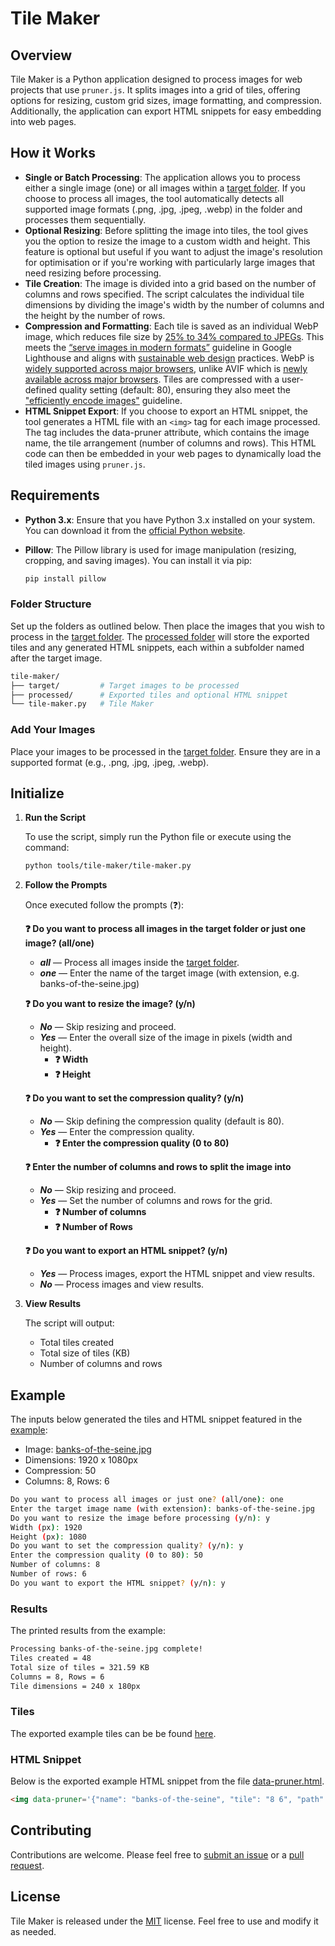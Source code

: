 # Tile Maker

## Overview

Tile Maker is a Python application designed to process images for web projects that use `pruner.js`. It splits images into a grid of tiles, offering options for resizing, custom grid sizes, image formatting, and compression. Additionally, the application can export HTML snippets for easy embedding into web pages.

## How it Works

- **Single or Batch Processing**: The application allows you to process either a single image (one) or all images within a [target folder](/tools/tile-maker/target/). If you choose to process all images, the tool automatically detects all supported image formats (.png, .jpg, .jpeg, .webp) in the folder and processes them sequentially.
- **Optional Resizing**: Before splitting the image into tiles, the tool gives you the option to resize the image to a custom width and height. This feature is optional but useful if you want to adjust the image's resolution for optimisation or if you're working with particularly large images that need resizing before processing.
- **Tile Creation**: The image is divided into a grid based on the number of columns and rows specified. The script calculates the individual tile dimensions by dividing the image's width by the number of columns and the height by the number of rows.
- **Compression and Formatting**: Each tile is saved as an individual WebP image, which reduces file size by [25% to 34% compared to JPEGs](https://developers.google.com/speed/webp/docs/webp_study#conclusion). This meets the [“serve images in modern formats”](https://developer.chrome.com/docs/lighthouse/performance/uses-webp-images) guideline in Google Lighthouse and aligns with [sustainable web design](https://github.com/Sustainable-WWW/Sustainable-Web-Practices-Wiki/blob/main/Wiki/Image/Image_Formats.md) practices. WebP is [widely supported across major browsers](https://caniuse.com/webp), unlike AVIF which is [newly available across major browsers](https://caniuse.com/avif). Tiles are compressed with a user-defined quality setting (default: 80), ensuring they also meet the ["efficiently encode images"](https://developer.chrome.com/docs/lighthouse/performance/uses-optimized-images) guideline.
- **HTML Snippet Export**: If you choose to export an HTML snippet, the tool generates a HTML file with an `<img>` tag for each image processed. The tag includes the data-pruner attribute, which contains the image name, the tile arrangement (number of columns and rows). This HTML code can then be embedded in your web pages to dynamically load the tiled images using `pruner.js`.

## Requirements

- **Python 3.x**: Ensure that you have Python 3.x installed on your system. You can download it from the [official Python website](https://python.org/downloads/).
- **Pillow**: The Pillow library is used for image manipulation (resizing, cropping, and saving images). You can install it via pip:

  ```bash
  pip install pillow
  ```

### Folder Structure

Set up the folders as outlined below. Then place the images that you wish to process in the [target folder](/tools/tile-maker/target/). The [processed folder](/tools/tile-maker/processed/) will store the exported tiles and any generated HTML snippets, each within a subfolder named after the target image.

```bash
tile-maker/
├── target/         # Target images to be processed
├── processed/      # Exported tiles and optional HTML snippet
└── tile-maker.py   # Tile Maker
```

### Add Your Images

Place your images to be processed in the [target folder](/tools/tile-maker/target/). Ensure they are in a supported format (e.g., .png, .jpg, .jpeg, .webp).

## Initialize

1. **Run the Script**

    To use the script, simply run the Python file or execute using the command:

    ```bash
    python tools/tile-maker/tile-maker.py
    ```

2. **Follow the Prompts**

    Once executed follow the prompts (❓):

      **❓ Do you want to process all images in the target folder or just one image? (all/one)**
      - ***all*** — Process all images inside the [target folder](/tools/tile-maker/target/).
      - ***one*** —  Enter the name of the target image (with extension, e.g. banks-of-the-seine.jpg)

      **❓ Do you want to resize the image? (y/n)**
      - ***No*** — Skip resizing and proceed.
      - ***Yes*** — Enter the overall size of the image in pixels (width and height).
        - **❓ Width**
        - **❓ Height**

      **❓ Do you want to set the compression quality? (y/n)**
      - ***No*** — Skip defining the compression quality (default is 80).
      - ***Yes*** — Enter the compression quality.
        - **❓ Enter the compression quality (0 to 80)**

      **❓ Enter the number of columns and rows to split the image into**
      - ***No*** — Skip resizing and proceed.
      - ***Yes*** — Set the number of columns and rows for the grid.
        - **❓ Number of columns**
        - **❓ Number of Rows**
        
      **❓ Do you want to export an HTML snippet? (y/n)**
      - ***Yes*** — Process images, export the HTML snippet and view results.
      - ***No*** — Process images and view results.

3.	**View Results**

    The script will output:

      - Total tiles created
      - Total size of tiles (KB)
      - Number of columns and rows

## Example

The inputs below generated the tiles and HTML snippet featured in the [example](/README.md#example):

- Image: [banks-of-the-seine.jpg](/tools/tile-maker/target/banks-of-the-seine.jpg)
- Dimensions: 1920 x 1080px
- Compression: 50
- Columns: 8, Rows: 6

```bash
Do you want to process all images or just one? (all/one): one
Enter the target image name (with extension): banks-of-the-seine.jpg
Do you want to resize the image before processing (y/n): y
Width (px): 1920
Height (px): 1080
Do you want to set the compression quality? (y/n): y
Enter the compression quality (0 to 80): 50
Number of columns: 8
Number of rows: 6
Do you want to export the HTML snippet? (y/n): y
```

### Results

The printed results from the example:

```bash
Processing banks-of-the-seine.jpg complete!
Tiles created = 48
Total size of tiles = 321.59 KB
Columns = 8, Rows = 6
Tile dimensions = 240 x 180px
```

### Tiles

The exported example tiles can be be found [here](/tools/tile-maker/processed/banks-of-the-seine/).

### HTML Snippet

Below is the exported example HTML snippet from the file [data-pruner.html](/tools/tile-maker/processed/banks-of-the-seine/data-pruner.html).

```html
<img data-pruner='{"name": "banks-of-the-seine", "tile": "8 6", "path": "your-path-here/"}' alt="" loading="lazy">
```

## Contributing

Contributions are welcome. Please feel free to [submit an issue](https://github.com/overbrowsing/pruner/issues) or a [pull request](https://github.com/overbrowsing/pruner/pulls).

## License

Tile Maker is released under the [MIT](/LICENSE) license. Feel free to use and modify it as needed.